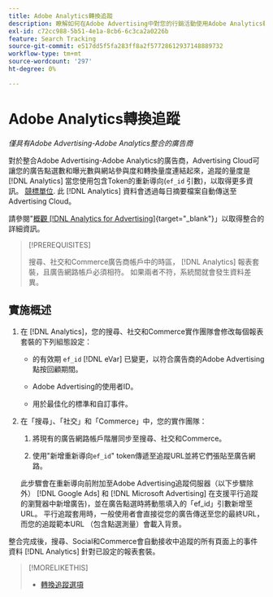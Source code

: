 ```yaml
---
title: Adobe Analytics轉換追蹤
description: 瞭解如何在Adobe Advertising中對您的行銷活動使用Adobe Analytics轉換追蹤。
exl-id: c72cc988-5b51-4e1a-8cb6-6c3ca2a0226b
feature: Search Tracking
source-git-commit: e517dd5f5fa283ff8a2f57728612937148889732
workflow-type: tm+mt
source-wordcount: '297'
ht-degree: 0%

---
```


# Adobe Analytics轉換追蹤

*僅具有Adobe Advertising-Adobe Analytics整合的廣告商*

對於整合Adobe Advertising-Adobe Analytics的廣告商，Advertising Cloud可讓您的廣告點選數和曝光數與網站參與度和轉換量度連結起來，追蹤的量度是 [!DNL Analytics] 當您使用包含Token的重新導向(`ef_id` 引數)，以取得更多資訊。 [競標單位](/help/search-social-commerce/glossary.md#a-b). 此 [!DNL Analytics] 資料會透過每日摘要檔案自動傳送至Advertising Cloud。

請參閱&quot;[概觀 [!DNL Analytics for Advertising]](https://experienceleague.adobe.com/docs/advertising-cloud/dsp/integrations/analytics/overview.html){target="_blank"}」以取得整合的詳細資訊。

>[!PREREQUISITES]
>
> 搜尋、社交和Commerce廣告商帳戶中的時區， [!DNL Analytics] 報表套裝，且廣告網路帳戶必須相符。 如果兩者不符，系統間就會發生資料差異。

## 實施概述

1. 在 [!DNL Analytics]，您的搜尋、社交和Commerce實作團隊會修改每個報表套裝的下列組態設定：

   * 的有效期 `ef_id` [!DNL eVar] 已變更，以符合廣告商的Adobe Advertising點按回顧期間。

   * Adobe Advertising的使用者ID。

   * 用於最佳化的標準和自訂事件。

1. 在「搜尋」、「社交」和「Commerce」中，您的實作團隊：

   1. 將現有的廣告網路帳戶階層同步至搜尋、社交和Commerce。

   1. 使用&quot;新增重新導向`ef_id`&quot; token傳遞至追蹤URL並將它們張貼至廣告網路。

   此步驟會在重新導向前附加至Adobe Advertising追蹤伺服器（以下步驟除外） [!DNL Google Ads] 和 [!DNL Microsoft Advertising] 在支援平行追蹤的瀏覽器中新增廣告)，並在廣告點選時將動態填入的「ef_id」引數新增至URL。 平行追蹤套用時，一般使用者會直接從您的廣告傳送至您的最終URL，而您的追蹤範本URL （包含點選測量）會載入背景。

整合完成後，搜尋、Social和Commerce會自動接收中追蹤的所有頁面上的事件資料 [!DNL Analytics] 針對已設定的報表套裝。

>[!MORELIKETHIS]
>
>* [轉換追蹤選項](conversion-tracking-about.md)
